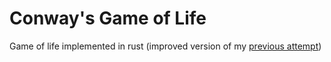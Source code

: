 # Conway's Game of Life
Game of life implemented in rust
(improved version of my [previous attempt](https://github.com/k1ut3h/gameoflife-rust))
